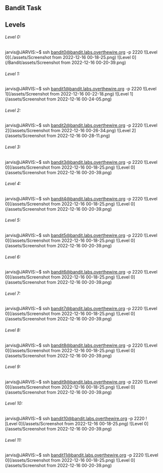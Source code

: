 ## Bandit Task

## Levels

###### Level 0:

jarvis@JARVIS:~$ ssh bandit0@bandit.labs.overthewire.org -p 2220
![Level 0](./assets/Screenshot from 2022-12-16 00-18-25.png)
![Level 0](/Bandit/assets/Screenshot from 2022-12-16 00-20-39.png)

###### Level 1:

jarvis@JARVIS:~$ ssh bandit1@bandit.labs.overthewire.org -p 2220
![Level 1](/assets/Screenshot from 2022-12-16 00-22-18.png)
![Level 1](/assets/Screenshot from 2022-12-16 00-24-05.png)

###### Level 2:

jarvis@JARVIS:~$ ssh bandit2@bandit.labs.overthewire.org -p 2220
![Level 2](/assets/Screenshot from 2022-12-16 00-26-34.png)
![Level 2](/assets/Screenshot from 2022-12-16 00-28-11.png)

###### Level 3:

jarvis@JARVIS:~$ ssh bandit3@bandit.labs.overthewire.org -p 2220
![Level 0](/assets/Screenshot from 2022-12-16 00-18-25.png)
![Level 0](/assets/Screenshot from 2022-12-16 00-20-39.png)

###### Level 4:

jarvis@JARVIS:~$ ssh bandit4@bandit.labs.overthewire.org -p 2220
![Level 0](/assets/Screenshot from 2022-12-16 00-18-25.png)
![Level 0](/assets/Screenshot from 2022-12-16 00-20-39.png)

###### Level 5:

jarvis@JARVIS:~$ ssh bandit5@bandit.labs.overthewire.org -p 2220
![Level 0](/assets/Screenshot from 2022-12-16 00-18-25.png)
![Level 0](/assets/Screenshot from 2022-12-16 00-20-39.png)

###### Level 6:

jarvis@JARVIS:~$ ssh bandit6@bandit.labs.overthewire.org -p 2220
![Level 0](/assets/Screenshot from 2022-12-16 00-18-25.png)
![Level 0](/assets/Screenshot from 2022-12-16 00-20-39.png)

###### Level 7:

jarvis@JARVIS:~$ ssh bandit7@bandit.labs.overthewire.org -p 2220
![Level 0](/assets/Screenshot from 2022-12-16 00-18-25.png)
![Level 0](/assets/Screenshot from 2022-12-16 00-20-39.png)

###### Level 8:

jarvis@JARVIS:~$ ssh bandit8@bandit.labs.overthewire.org -p 2220
![Level 0](/assets/Screenshot from 2022-12-16 00-18-25.png)
![Level 0](/assets/Screenshot from 2022-12-16 00-20-39.png)

###### Level 9:

jarvis@JARVIS:~$ ssh bandit9@bandit.labs.overthewire.org -p 2220
![Level 0](/assets/Screenshot from 2022-12-16 00-18-25.png)
![Level 0](/assets/Screenshot from 2022-12-16 00-20-39.png)

###### Level 10:

jarvis@JARVIS:~$ ssh bandit10@bandit.labs.overthewire.org -p 2220
![Level 0](/assets/Screenshot from 2022-12-16 00-18-25.png)
![Level 0](/assets/Screenshot from 2022-12-16 00-20-39.png)

###### Level 11:

jarvis@JARVIS:~$ ssh bandit11@bandit.labs.overthewire.org -p 2220
![Level 0](/assets/Screenshot from 2022-12-16 00-18-25.png)
![Level 0](/assets/Screenshot from 2022-12-16 00-20-39.png)
